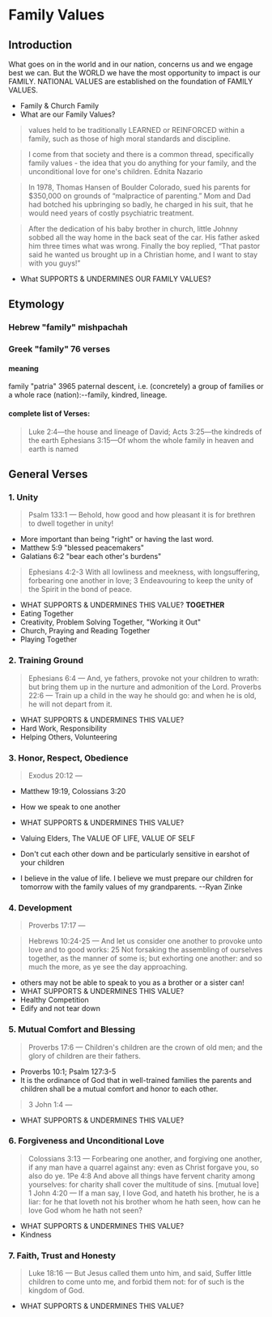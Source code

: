 # Family Values

## Introduction

What goes on in the world and in our nation, concerns us and we engage best we can. But the WORLD we have the most opportunity to impact is our FAMILY. NATIONAL VALUES are established on the foundation of FAMILY VALUES.

- Family & Church Family
- What are our Family Values?

> values held to be traditionally LEARNED or REINFORCED within a family, such as those of high moral standards and discipline.

> I come from that society and there is a common thread, specifically family values - the idea that you do anything for your family, and the unconditional love for one's children. Ednita Nazario

> In 1978, Thomas Hansen of Boulder Colorado, sued his parents for $350,000 on grounds of “malpractice of parenting.” Mom and Dad had botched his upbringing so badly, he charged in his suit, that he would need years of costly psychiatric treatment.

> After the dedication of his baby brother in church, little Johnny sobbed all the way home in the back seat of the car. His father asked him three times what was wrong. Finally the boy replied, “That pastor said he wanted us brought up in a Christian home, and I want to stay with you guys!”

- What SUPPORTS & UNDERMINES OUR FAMILY VALUES?

## Etymology

### Hebrew "family" mishpachah

### Greek "family" 76 verses

#### meaning
family "patria" 3965 paternal descent, i.e. (concretely) a group of families or a whole race (nation):--family, kindred, lineage. 

#### complete list of Verses: 
> Luke 2:4&mdash;the house and lineage of David; 
>Acts 3:25&mdash;the kindreds of the earth 
> Ephesians 3:15&mdash;Of whom the whole family in heaven and earth is named

## General Verses

### 1. Unity
> Psalm 133:1 &mdash; Behold, how good and how pleasant it is for brethren to dwell together in unity! 
- More important than being "right" or having the last word.
- Matthew 5:9 "blessed peacemakers"
- Galatians 6:2 "bear each other's burdens"
> Ephesians 4:2-3 With all lowliness and meekness, with longsuffering, forbearing one another in love; 3 Endeavouring to keep the unity of the Spirit in the bond of peace.
- WHAT SUPPORTS & UNDERMINES THIS VALUE? **TOGETHER**
- Eating Together
- Creativity, Problem Solving Together, "Working it Out"
- Church, Praying and Reading Together
- Playing Together

### 2. Training Ground
> Ephesians 6:4 &mdash; And, ye fathers, provoke not your children to wrath: but bring them up in the nurture and admonition of the Lord.
> Proverbs 22:6 &mdash; Train up a child in the way he should go: and when he is old, he will not depart from it.
- WHAT SUPPORTS & UNDERMINES THIS VALUE?
- Hard Work, Responsibility
- Helping Others, Volunteering

### 3. Honor, Respect, Obedience
> Exodus 20:12 &mdash;
- Matthew 19:19, Colossians 3:20
- How we speak to one another
- WHAT SUPPORTS & UNDERMINES THIS VALUE?

- Valuing Elders, The VALUE OF LIFE, VALUE OF SELF
- Don't cut each other down and be particularly sensitive in earshot of your children
- I believe in the value of life. I believe we must prepare our children for tomorrow with the family values of my grandparents. --Ryan Zinke

### 4. Development
> Proverbs 17:17 &mdash; 

> Hebrews 10:24-25 &mdash; And let us consider one another to provoke unto love and to good works: 25 Not forsaking the assembling of ourselves together, as the manner of some is; but exhorting one another: and so much the more, as ye see the day approaching.
- others may not be able to speak to you as a brother or a sister can!
- WHAT SUPPORTS & UNDERMINES THIS VALUE?
- Healthy Competition
- Edify and not tear down

### 5. Mutual Comfort and Blessing
> Proverbs 17:6 &mdash; Children's children are the crown of old men; and the glory of children are their fathers. 
- Proverbs 10:1; Psalm 127:3-5
- It is the ordinance of God that in well-trained families the parents and children shall be a mutual comfort and honor to each other.
> 3 John 1:4 &mdash; 
- WHAT SUPPORTS & UNDERMINES THIS VALUE?

### 6. Forgiveness and Unconditional Love
> Colossians 3:13 &mdash;  Forbearing one another, and forgiving one another, if any man have a quarrel against any: even as Christ forgave you, so also do ye.
> 1Pe 4:8 And above all things have fervent charity among yourselves: for charity shall cover the multitude of sins.
> [mutual love] 1 John 4:20 &mdash;  If a man say, I love God, and hateth his brother, he is a liar: for he that loveth not his brother whom he hath seen, how can he love God whom he hath not seen?
- WHAT SUPPORTS & UNDERMINES THIS VALUE?
- Kindness

### 7. Faith, Trust and Honesty
> Luke 18:16 &mdash; But Jesus called them unto him, and said, Suffer little children to come unto me, and forbid them not: for of such is the kingdom of God.
- WHAT SUPPORTS & UNDERMINES THIS VALUE?